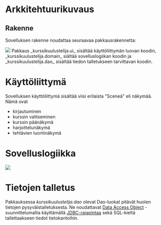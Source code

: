 # Arkkitehtuurikuvaus
## Rakenne
Sovelluksen rakenne noudattaa seuraavaa pakkausrakennetta:

<img src="https://raw.githubusercontent.com/henripalin/ot-harjoitustyo/master/Kurssikuulustelija/dokumentaatio/kuvat/pakkausrakenne.png">
Pakkaus _kurssikuulustelija.ui_ sisältää käyttöliittymän luovan koodin, _kurssikuulustelija.domain_ siältää sovelluslogiikan koodin ja _kurssikuulustelija.dao_ sisältää tiedon talletukseen tarvittavan koodin.

# Käyttöliittymä

Sovelluksen käyttöliittymä sisältää viisi erilaista "Sceneä" eli näkymää. Nämä ovat

- kirjautuminen
- kurssin valitseminen
- kurssin päänäkymä
- harjoittelunäkymä
- tehtävien luontinäkymä

# Sovelluslogiikka

<img src="https://raw.githubusercontent.com/henripalin/ot-harjoitustyo/master/Kurssikuulustelija/dokumentaatio/kuvat/classDiagram.png">

# Tietojen talletus

Pakkauksessa _kurssikuulustelija.dao_ olevat Dao-luokat pitävät huolen tietojen pysyväistalletuksesta. Ne noudattavat [Data Access Object](https://en.wikipedia.org/wiki/Data_access_object) -suunnittelumallia käyttämällä [JDBC-rajapintaa](https://www.javatpoint.com/java-jdbc) sekä SQL-kieltä tallettaakseen tiedot tietokantoihin.
